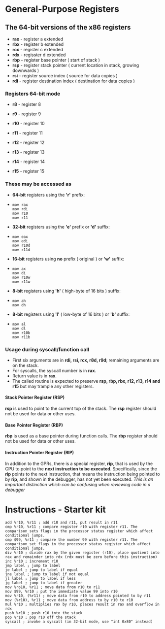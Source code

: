 # General-Purpose Registers

## The 64-bit versions of the x86 registers

- **rax** - register a extended
- **rbx** - register b extended
- **rcx** - register c extended
- **rdx** - regisster d extended
- **rbp** - register base pointer ( start of stack )
- **rsp** - register stack pointer ( current location in stack, growing downwards )
- **rsi** - register source index ( source for data copies )
- **rdi** - register destination index ( destination for data copies ) 

### Registers 64-bit mode

- **r8** - register 8

- **r9** - register 9

- **r10** - register 10

- **r11** - register 11

- **r12** - register 12

- **r13** - register 13

- **r14** - register 14

- **r15** - register 15


### These may be accessed as

- **64-bit** registers using the **'r'** prefix: 

- ```assembly
  mov rax
  mov rdi
  mov r10
  mov r11
  ```

- **32-bit** registers using the **'e'** prefix or **'d'** suffix:

- ```assembly
  mov eax
  mov edi
  mov r10d
  mov r11d
  ```

- **16-bit** registers using **no** prefix ( original ) or **'w'** suffix:

- ```assembly
  mov ax
  mov di
  mov r10w
  mov r11w
  ```

- **8-bit** registers using **'h'** ( high-byte of 16 bits ) suffix:

- ```assembly
  mov ah
  mov dh
  ```

- **8-bit** registers using **'l'** ( low-byte of 16 bits ) or **'b'** suffix:

- ```assembly
  mov al
  mov dl
  mov r10b
  mov r11b
  ```



### Usage during syscall/function call

- First six arguments are in **rdi, rsi, rcx, r8d, r9d**; remaining arguments are on the stack.
- For syscalls, the syscall number is in **rax**.
- Return value is in **rax**.
- The called routine is expected to preserve **rsp, rbp, rbx, r12, r13, r14 and r15** but may trample any other registers.



#### Stack Pointer Register (RSP)

**rsp** is used to point to the current top of the stack. The **rsp** register should not be used for data or other uses.

#### Base Pointer Register (RBP)

**rbp** is used as a base pointer during function calls. The **rbp** register should not be used for data or other uses.

#### Instruction Pointer Register (RIP)

In addition to the GPRs, there is a special register, **rip**, that is used by the CPU to point to the **next instruction to be executed**. Specifically, since the **rip** points to the next instruction, that means the instruction being pointed to by **rip**, and shown in the debugger, has not yet been executed. _This is an important distinction which can be confusing when reviewing code in a debugger_



# Instructions - Starter kit

```assembly
add %r10, %r11 ; add r10 and r11, put result in r11
cmp %r10, %r11 ; compare register r10 with register r11. The comparison sets flags in the processor status register which affect conditional jumps.
cmp $99, %r11 ; compare the number 99 with register r11. The comparison set flags in the processor status register which affect conditional jumps.
div %r10 ; divide rax by the given register (r10), place quotient into rax and remainder into rdx (rdx must be zero before this instruction)
inc %r10 ; increment r10
jmp label ; jump to label
je label ; jump to label if equal
jne label ; jump to label if not equal
jl label ; jump to label if less
jg label ; jump to label if greater
mov %ro10, %r11 ; move data from r10 to r11
mov $99, %r10 ; put the immediate value 99 into r10
mov %r10, (%r11) ; move data from r10 to address pointed to by r11
mov (%r10), %r11 ; move data from address to by r10 to r10
mul %r10 ; multiplies rax by r10, places result in rax and overflow in rdx
push %r10 ; push r10 into the stack
pop %r10 ; pop r10 off the stack
syscall ; invoke a syscall (in 32-bit mode, use "int 0x80" instead)

```

